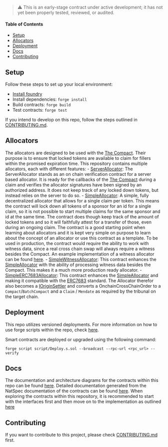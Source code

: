 > :warning: This is an early-stage contract under active development; it has not yet been properly tested, reviewed, or audited.

#### Table of Contents

- [Setup](#setup)
- [Allocators](#allocators)
- [Deployment](#deployment)
- [Docs](#docs)
- [Contributing](#contributing)

## Setup

Follow these steps to set up your local environment:

- [Install foundry](https://book.getfoundry.sh/getting-started/installation)
- Install dependencies: `forge install`
- Build contracts: `forge build`
- Test contracts: `forge test`

If you intend to develop on this repo, follow the steps outlined in [CONTRIBUTING.md](CONTRIBUTING.md#install).

## Allocators

The allocators are designed to be used with the [The Compact](https://github.com/uniswap/the-compact). Their purpose is to ensure that locked tokens are available to claim for fillers within the promised expiration time. This repository contains multiple allocators, each with different features:
    - [ServerAllocator](src/allocators/ServerAllocator.sol): The ServerAllocator stands as an on chain verification contract for a server based allocator. It is ready for the callbacks of the [The Compact](https://github.com/uniswap/the-compact) during a claim and verifies the allocator signatures have been signed by an authorized address. It does not keep track of any locked down tokens, but instead relies on the server to do so.
    - [SimpleAllocator](src/allocators/SimpleAllocator.sol): A simple, fully decentralized allocator that allows for a single claim per token. This means the contract will lock down all tokens of a sponsor for an id for a single claim, so it is not possible to start multiple claims for the same sponsor and id at the same time. The contract does though keep track of the amount of locked tokens and so it will faithfully attest for a transfer of those, even during an ongoing claim. The contract is a good starting point when learning about allocators and it is kept very simple on purpose to learn about the concept of an allocator or use this contract as a template. To be used in production, the contract would require the ability to work with witness data, since a real cross chain swap will always require a witness besides the Compact. An example implementation of a witness allocator can be found [here](src/allocators/SimpleWitnessAllocator.sol).
    - [SimpleWitnessAllocator](src/allocators/SimpleWitnessAllocator.sol): This contract enhances the [SimpleAllocator](src/allocators/SimpleAllocator.sol) with the ability of processing witness data besides the Compact. This makes it a much more production ready allocator.
    - [SimpleERC7683Allocator](src/allocators/SimpleERC7683Allocator.sol): This contract enhances the [SimpleAllocator](src/allocators/SimpleAllocator.sol) and making it compatible with the [ERC7683](https://eips.ethereum.org/EIPS/eip-7683) standard. The Allocator therefor also becomes a [IOriginSettler](src/interfaces/ERC7683/IOriginSettler.sol) and converts a OnchainCrossChainOrder to a `Compact`/`BatchCompact` and a `Claim` / `Mendate` as required by the tribunal on the target chain.

## Deployment

This repo utilizes versioned deployments. For more information on how to use forge scripts within the repo, check [here](CONTRIBUTING.md#deployment).

Smart contracts are deployed or upgraded using the following command:

```shell
forge script script/Deploy.s.sol --broadcast --rpc-url <rpc_url> --verify
```

## Docs

The documentation and architecture diagrams for the contracts within this repo can be found [here](docs/).
Detailed documentation generated from the NatSpec documentation of the contracts can be found [here](docs/autogen/src/src/).
When exploring the contracts within this repository, it is recommended to start with the interfaces first and then move on to the implementation as outlined [here](CONTRIBUTING.md#natspec--comments)

## Contributing

If you want to contribute to this project, please check [CONTRIBUTING.md](CONTRIBUTING.md) first.
